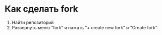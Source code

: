 # Как сделать fork
1. Найти репозиторий
2. Развернуть меню "fork" и нажать "+ create new fork" и "Create fork"
